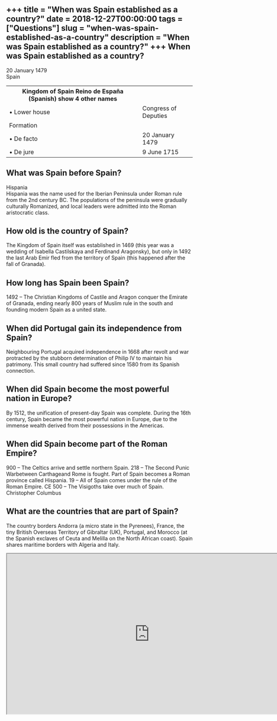 +++
title = "When was Spain established as a country?"
date = 2018-12-27T00:00:00
tags = ["Questions"]
slug = "when-was-spain-established-as-a-country"
description = "When was Spain established as a country?"
+++
When was Spain established as a country?
----------------------------------------

20 January 1479  
Spain

<table><tr><th>Kingdom of Spain Reino de España (Spanish) show 4 other names</th></tr><tr><td>• Lower house</td><td>Congress of Deputies</td></tr><tr><td>Formation</td></tr><tr><td>• De facto</td><td>20 January 1479</td></tr><tr><td>• De jure</td><td>9 June 1715</td></tr></table>

What was Spain before Spain?
----------------------------

Hispania  
Hispania was the name used for the Iberian Peninsula under Roman rule from the 2nd century BC. The populations of the peninsula were gradually culturally Romanized, and local leaders were admitted into the Roman aristocratic class.

How old is the country of Spain?
--------------------------------

The Kingdom of Spain itself was established in 1469 (this year was a wedding of Isabella Castilskaya and Ferdinand Aragonsky), but only in 1492 the last Arab Emir fled from the territory of Spain (this happened after the fall of Granada).

How long has Spain been Spain?
------------------------------

1492 – The Christian Kingdoms of Castile and Aragon conquer the Emirate of Granada, ending nearly 800 years of Muslim rule in the south and founding modern Spain as a united state.

When did Portugal gain its independence from Spain?
---------------------------------------------------

Neighbouring Portugal acquired independence in 1668 after revolt and war protracted by the stubborn determination of Philip IV to maintain his patrimony. This small country had suffered since 1580 from its Spanish connection.

When did Spain become the most powerful nation in Europe?
---------------------------------------------------------

By 1512, the unification of present-day Spain was complete. During the 16th century, Spain became the most powerful nation in Europe, due to the immense wealth derived from their possessions in the Americas.

When did Spain become part of the Roman Empire?
-----------------------------------------------

900 – The Celtics arrive and settle northern Spain. 218 – The Second Punic Warbetween Carthageand Rome is fought. Part of Spain becomes a Roman province called Hispania. 19 – All of Spain comes under the rule of the Roman Empire. CE 500 – The Visigoths take over much of Spain. Christopher Columbus

What are the countries that are part of Spain?
----------------------------------------------

The country borders Andorra (a micro state in the Pyrenees), France, the tiny British Overseas Territory of Gibraltar (UK), Portugal, and Morocco (at the Spanish exclaves of Ceuta and Melilla on the North African coast). Spain shares maritime borders with Algeria and Italy.

<iframe allow="accelerometer; autoplay; clipboard-write; encrypted-media; gyroscope; picture-in-picture" allowfullscreen="" class="__youtube_prefs__  epyt-is-override  no-lazyload" data-no-lazy="1" data-origheight="433" data-origwidth="770" data-skipgform_ajax_framebjll="" height="433" id="_ytid_90534" loading="lazy" src="https://www.youtube.com/embed/nPcfZLaMoAo?enablejsapi=1&autoplay=0&cc_load_policy=0&cc_lang_pref=&iv_load_policy=1&loop=0&modestbranding=0&rel=1&fs=1&playsinline=0&autohide=2&theme=dark&color=red&controls=1&" title="YouTube player" width="770"></iframe>